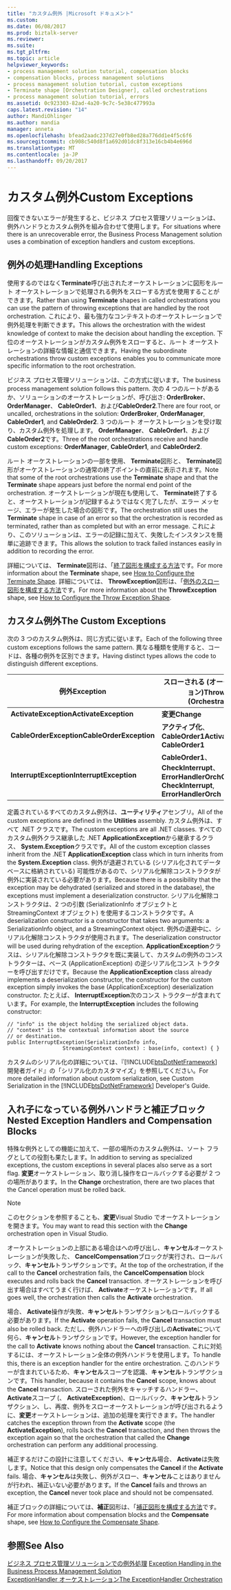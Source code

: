 ```yaml
---
title: "カスタム例外 |Microsoft ドキュメント"
ms.custom: 
ms.date: 06/08/2017
ms.prod: biztalk-server
ms.reviewer: 
ms.suite: 
ms.tgt_pltfrm: 
ms.topic: article
helpviewer_keywords:
- process management solution tutorial, compensation blocks
- compensation blocks, process management solutions
- process management solution tutorial, custom exceptions
- Terminate shape [Orchestration Designer], called orchestrations
- process management solution tutorial, errors
ms.assetid: 0c923303-82ad-4a20-9c7c-5e38c477993a
caps.latest.revision: "14"
author: MandiOhlinger
ms.author: mandia
manager: anneta
ms.openlocfilehash: bfead2aadc237d27e0fb8ed28a776dd1e4f5c6f6
ms.sourcegitcommit: cb908c540d8f1a692d01dc8f313e16cb4b4e696d
ms.translationtype: MT
ms.contentlocale: ja-JP
ms.lasthandoff: 09/20/2017
---
```

# <a name="custom-exceptions"></a><span data-ttu-id="851a2-102">カスタム例外</span><span class="sxs-lookup"><span data-stu-id="851a2-102">Custom Exceptions</span></span>
<span data-ttu-id="851a2-103">回復できないエラーが発生すると、ビジネス プロセス管理ソリューションは、例外ハンドラとカスタム例外を組み合わせて使用します。</span><span class="sxs-lookup"><span data-stu-id="851a2-103">For situations where there is an unrecoverable error, the Business Process Management solution uses a combination of exception handlers and custom exceptions.</span></span>  
  
## <a name="handling-exceptions"></a><span data-ttu-id="851a2-104">例外の処理</span><span class="sxs-lookup"><span data-stu-id="851a2-104">Handling Exceptions</span></span>  
 <span data-ttu-id="851a2-105">使用するのではなく**Terminate**呼び出されたオーケストレーションに図形をルート オーケストレーションで処理される例外をスローする方式を使用することができます。</span><span class="sxs-lookup"><span data-stu-id="851a2-105">Rather than using **Terminate** shapes in called orchestrations you can use the pattern of throwing exceptions that are handled by the root orchestration.</span></span> <span data-ttu-id="851a2-106">これにより、最も強力なコンテキストのオーケストレーションで例外処理を判断できます。</span><span class="sxs-lookup"><span data-stu-id="851a2-106">This allows the orchestration with the widest knowledge of context to make the decision about handling the exception.</span></span> <span data-ttu-id="851a2-107">下位のオーケストレーションがカスタム例外をスローすると、ルート オーケストレーションの詳細な情報と通信できます。</span><span class="sxs-lookup"><span data-stu-id="851a2-107">Having the subordinate orchestrations throw custom exceptions enables you to communicate more specific information to the root orchestration.</span></span>  
  
 <span data-ttu-id="851a2-108">ビジネス プロセス管理ソリューションは、この方式に従います。</span><span class="sxs-lookup"><span data-stu-id="851a2-108">The business process management solution follows this pattern.</span></span> <span data-ttu-id="851a2-109">次の 4 つのルートがあるか、ソリューションのオーケストレーションが、呼び出さ: **OrderBroker**、 **OrderManager**、 **CableOrder1**、および**CableOrder2**.</span><span class="sxs-lookup"><span data-stu-id="851a2-109">There are four root, or uncalled, orchestrations in the solution: **OrderBroker**, **OrderManager**, **CableOrder1**, and **CableOrder2**.</span></span> <span data-ttu-id="851a2-110">3 つのルート オーケストレーションを受け取り、カスタム例外を処理します。 **OrderManager**、 **CableOrder1**、および**CableOrder2**です。</span><span class="sxs-lookup"><span data-stu-id="851a2-110">Three of the root orchestrations receive and handle custom exceptions: **OrderManager**, **CableOrder1**, and **CableOrder2**.</span></span>  
  
 <span data-ttu-id="851a2-111">ルート オーケストレーションの一部を使用、 **Terminate**図形と、 **Terminate**図形がオーケストレーションの通常の終了ポイントの直前に表示されます。</span><span class="sxs-lookup"><span data-stu-id="851a2-111">Note that some of the root orchestrations use the **Terminate** shape and that the **Terminate** shape appears just before the normal end point of the orchestration.</span></span> <span data-ttu-id="851a2-112">オーケストレーションが現在も使用して、 **Terminate**終了すると、オーケストレーションが記録するようではなく完了したが、エラー メッセージ、エラーが発生した場合の図形です。</span><span class="sxs-lookup"><span data-stu-id="851a2-112">The orchestration still uses the **Terminate** shape in case of an error so that the orchestration is recorded as terminated, rather than as completed but with an error message.</span></span> <span data-ttu-id="851a2-113">これにより、このソリューションは、エラーの記録に加えて、失敗したインスタンスを簡単に追跡できます。</span><span class="sxs-lookup"><span data-stu-id="851a2-113">This allows the solution to track failed instances easily in addition to recording the error.</span></span>  
  
 <span data-ttu-id="851a2-114">詳細については、 **Terminate**図形は、「[終了図形を構成する方法](../core/how-to-configure-the-terminate-shape.md)です。</span><span class="sxs-lookup"><span data-stu-id="851a2-114">For more information about the **Terminate** shape, see [How to Configure the Terminate Shape](../core/how-to-configure-the-terminate-shape.md).</span></span> <span data-ttu-id="851a2-115">詳細については、 **ThrowException**図形は、「[例外のスロー図形を構成する方法](../core/how-to-configure-the-throw-exception-shape.md)です。</span><span class="sxs-lookup"><span data-stu-id="851a2-115">For more information about the **ThrowException** shape, see [How to Configure the Throw Exception Shape](../core/how-to-configure-the-throw-exception-shape.md).</span></span>  
  
## <a name="the-custom-exceptions"></a><span data-ttu-id="851a2-116">カスタム例外</span><span class="sxs-lookup"><span data-stu-id="851a2-116">The Custom Exceptions</span></span>  
 <span data-ttu-id="851a2-117">次の 3 つのカスタム例外は、同じ方式に従います。</span><span class="sxs-lookup"><span data-stu-id="851a2-117">Each of the following three custom exceptions follows the same pattern.</span></span> <span data-ttu-id="851a2-118">異なる種類を使用すると、コードは、各種の例外を区別できます。</span><span class="sxs-lookup"><span data-stu-id="851a2-118">Having distinct types allows the code to distinguish different exceptions.</span></span>  
  
|<span data-ttu-id="851a2-119">例外</span><span class="sxs-lookup"><span data-stu-id="851a2-119">Exception</span></span>|<span data-ttu-id="851a2-120">スローされる (オーケストレーション)</span><span class="sxs-lookup"><span data-stu-id="851a2-120">Thrown By (Orchestration)</span></span>|  
|---------------|---------------------------------|  
|<span data-ttu-id="851a2-121">**ActivateException**</span><span class="sxs-lookup"><span data-stu-id="851a2-121">**ActivateException**</span></span>|<span data-ttu-id="851a2-122">**変更**</span><span class="sxs-lookup"><span data-stu-id="851a2-122">**Change**</span></span>|  
|<span data-ttu-id="851a2-123">**CableOrderException**</span><span class="sxs-lookup"><span data-stu-id="851a2-123">**CableOrderException**</span></span>|<span data-ttu-id="851a2-124">**アクティブ化**、 **CableOrder1**</span><span class="sxs-lookup"><span data-stu-id="851a2-124">**Activate**, **CableOrder1**</span></span>|  
|<span data-ttu-id="851a2-125">**InterruptException**</span><span class="sxs-lookup"><span data-stu-id="851a2-125">**InterruptException**</span></span>|<span data-ttu-id="851a2-126">**CableOrder1**、 **CheckInterrupt**、 **ErrorHandlerOrch**</span><span class="sxs-lookup"><span data-stu-id="851a2-126">**CableOrder1**, **CheckInterrupt**, **ErrorHandlerOrch**</span></span>|  
  
 <span data-ttu-id="851a2-127">定義されているすべてのカスタム例外は、**ユーティリティ**アセンブリ。</span><span class="sxs-lookup"><span data-stu-id="851a2-127">All of the custom exceptions are defined in the **Utilities** assembly.</span></span> <span data-ttu-id="851a2-128">カスタム例外は、すべて .NET クラスです。</span><span class="sxs-lookup"><span data-stu-id="851a2-128">The custom exceptions are all .NET classes.</span></span> <span data-ttu-id="851a2-129">すべてのカスタム例外クラス継承した .NET **ApplicationException**から継承するクラス、 **System.Exception**クラスです。</span><span class="sxs-lookup"><span data-stu-id="851a2-129">All of the custom exception classes inherit from the .NET **ApplicationException** class which in turn inherits from the **System.Exception** class.</span></span> <span data-ttu-id="851a2-130">例外が退避されている (シリアル化されてデータベースに格納されている) 可能性があるので、シリアル化解除コンストラクタが例外に実装されている必要があります。</span><span class="sxs-lookup"><span data-stu-id="851a2-130">Because there is a possibility that the exception may be dehydrated (serialized and stored in the database), the exceptions must implement a deserialization constructor.</span></span> <span data-ttu-id="851a2-131">シリアル化解除コンストラクタは、2 つの引数 (SerializationInfo オブジェクトと StreamingContext オブジェクト) を使用するコンストラクタです。</span><span class="sxs-lookup"><span data-stu-id="851a2-131">A deserialization constructor is a constructor that takes two arguments: a SerializationInfo object, and a StreamingContext object.</span></span> <span data-ttu-id="851a2-132">例外の退避中に、シリアル化解除コンストラクタが使用されます。</span><span class="sxs-lookup"><span data-stu-id="851a2-132">The deserialization constructor will be used during rehydration of the exception.</span></span> <span data-ttu-id="851a2-133">**ApplicationException**クラスは、シリアル化解除コンストラクタを既に実装して、カスタムの例外のコンス トラクターは、ベース (ApplicationException) の逆シリアル化コンス トラクターを呼び出すだけです。</span><span class="sxs-lookup"><span data-stu-id="851a2-133">Because the **ApplicationException** class already implements a deserialization constructor, the constructor for the custom exception simply invokes the base (ApplicationException) deserialization constructor.</span></span> <span data-ttu-id="851a2-134">たとえば、 **InterruptException**次のコンス トラクターが含まれています。</span><span class="sxs-lookup"><span data-stu-id="851a2-134">For example, the **InterruptException** includes the following constructor:</span></span>  
  
```  
// "info" is the object holding the serialized object data.  
// "context" is the contextual information about the source  
// or destination.  
public InterruptException(SerializationInfo info,  
                  StreamingContext context) : base(info, context) { }  
```  
  
 <span data-ttu-id="851a2-135">カスタムのシリアル化の詳細については、『[!INCLUDE[btsDotNetFramework](../includes/btsdotnetframework-md.md)] 開発者ガイド』の「シリアル化のカスタマイズ」を参照してください。</span><span class="sxs-lookup"><span data-stu-id="851a2-135">For more detailed information about custom serialization, see Custom Serialization in the [!INCLUDE[btsDotNetFramework](../includes/btsdotnetframework-md.md)] Developer's Guide.</span></span>  
  
## <a name="nested-exception-handlers-and-compensation-blocks"></a><span data-ttu-id="851a2-136">入れ子になっている例外ハンドラと補正ブロック</span><span class="sxs-lookup"><span data-stu-id="851a2-136">Nested Exception Handlers and Compensation Blocks</span></span>  
 <span data-ttu-id="851a2-137">特殊な例外としての機能に加えて、一部の場所のカスタム例外は、ソート フラグとしての役割も果たします。</span><span class="sxs-lookup"><span data-stu-id="851a2-137">In addition to serving as specialized exceptions, the custom exceptions in several places also serve as a sort flag.</span></span> <span data-ttu-id="851a2-138">**変更**オーケストレーション、取り消し操作をロールバックする必要が 2 つの場所があります。</span><span class="sxs-lookup"><span data-stu-id="851a2-138">In the **Change** orchestration, there are two places that the Cancel operation must be rolled back.</span></span>  
  
> [!NOTE]
>  <span data-ttu-id="851a2-139">このセクションを参照することも、**変更**Visual Studio でオーケストレーションを開きます。</span><span class="sxs-lookup"><span data-stu-id="851a2-139">You may want to read this section with the **Change** orchestration open in Visual Studio.</span></span>  
  
 <span data-ttu-id="851a2-140">オーケストレーションの上部にある場合はへの呼び出し、**キャンセル**オーケストレーションが失敗した、 **CancelCompensation**ブロックが実行され、ロールバック、**キャンセル**トランザクションです。</span><span class="sxs-lookup"><span data-stu-id="851a2-140">At the top of the orchestration, if the call to the **Cancel** orchestration fails, the **CancelCompensation** block executes and rolls back the **Cancel** transaction.</span></span> <span data-ttu-id="851a2-141">オーケストレーションを呼び出す場合はすべてうまく行けば、 **Activate**オーケストレーションです。</span><span class="sxs-lookup"><span data-stu-id="851a2-141">If all goes well, the orchestration then calls the **Activate** orchestration.</span></span>  
  
 <span data-ttu-id="851a2-142">場合、 **Activate**操作が失敗、**キャンセル**トランザクションもロールバックする必要があります。</span><span class="sxs-lookup"><span data-stu-id="851a2-142">If the **Activate** operation fails, the **Cancel** transaction must also be rolled back.</span></span> <span data-ttu-id="851a2-143">ただし、例外ハンドラーへの呼び出しの**Activate**について何ら、**キャンセル**トランザクションです。</span><span class="sxs-lookup"><span data-stu-id="851a2-143">However, the exception handler for the call to **Activate** knows nothing about the **Cancel** transaction.</span></span> <span data-ttu-id="851a2-144">これに対処するには、オーケストレーション全体の例外ハンドラを使用します。</span><span class="sxs-lookup"><span data-stu-id="851a2-144">To handle this, there is an exception handler for the entire orchestration.</span></span> <span data-ttu-id="851a2-145">このハンドラーが含まれているため、**キャンセル**スコープを認識、**キャンセル**トランザクションです。</span><span class="sxs-lookup"><span data-stu-id="851a2-145">This handler, because it contains the **Cancel** scope, knows about the **Cancel** transaction.</span></span> <span data-ttu-id="851a2-146">スローされた例外をキャッチするハンドラー、 **Activate**スコープ (、 **ActivateException**)、ロールバック、**キャンセル**トランザクション、し、再度、例外をスローオーケストレーションが呼び出されるように、**変更**オーケストレーションは、追加の処理を実行できます。</span><span class="sxs-lookup"><span data-stu-id="851a2-146">The handler catches the exception thrown from the **Activate** scope (the **ActivateException**), rolls back the **Cancel** transaction, and then throws the exception again so that the orchestration that called the **Change** orchestration can perform any additional processing.</span></span>  
  
 <span data-ttu-id="851a2-147">補正するだけこの設計に注意してください、**キャンセル**場合、 **Activate**は失敗します。</span><span class="sxs-lookup"><span data-stu-id="851a2-147">Notice that this design only compensates the **Cancel** if the **Activate** fails.</span></span> <span data-ttu-id="851a2-148">場合、**キャンセル**は失敗し、例外がスロー、**キャンセル**ことはありませんが行われ、補正いない必要があります。</span><span class="sxs-lookup"><span data-stu-id="851a2-148">If the **Cancel** fails and throws an exception, the **Cancel** never took place and should not be compensated.</span></span>  
  
 <span data-ttu-id="851a2-149">補正ブロックの詳細については、**補正**図形は、「[補正図形を構成する方法](../core/how-to-configure-the-compensate-shape.md)です。</span><span class="sxs-lookup"><span data-stu-id="851a2-149">For more information about compensation blocks and the **Compensate** shape, see [How to Configure the Compensate Shape](../core/how-to-configure-the-compensate-shape.md).</span></span>  
  
## <a name="see-also"></a><span data-ttu-id="851a2-150">参照</span><span class="sxs-lookup"><span data-stu-id="851a2-150">See Also</span></span>  
 <span data-ttu-id="851a2-151">[ビジネス プロセス管理ソリューションでの例外処理](../core/exception-handling-in-the-business-process-management-solution.md) </span><span class="sxs-lookup"><span data-stu-id="851a2-151">[Exception Handling in the Business Process Management Solution](../core/exception-handling-in-the-business-process-management-solution.md) </span></span>  
 [<span data-ttu-id="851a2-152">ExceptionHandler オーケストレーション</span><span class="sxs-lookup"><span data-stu-id="851a2-152">The ExceptionHandler Orchestration</span></span>](../core/the-exceptionhandler-orchestration.md)